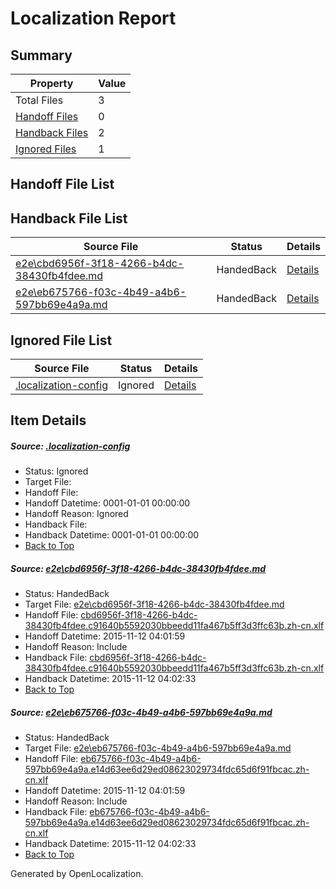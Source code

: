 # <a name='report-top'></a> Localization Report

## Summary
 Property | Value 
 -------- | ----- 
 Total Files | 3
[ Handoff Files ](#handoff-list)| 0
[ Handback Files ](#handback-list)| 2
[ Ignored Files ](#ignored-list)| 1

## <a name='handoff-list'></a> Handoff File List

## <a name='handback-list'></a> Handback File List
 Source File | Status | Details 
 ----------- | ------ | ------- 
 [e2e\cbd6956f-3f18-4266-b4dc-38430fb4fdee.md](https://github.com/OpenLocalizationTest/oltest/blob/5a73b5f5ae089abc0862818d2ff077cb90928d81/e2e/cbd6956f-3f18-4266-b4dc-38430fb4fdee.md) | HandedBack | [Details](#a9ed7499b2a2f65e2fa0c49d649356f2da55871b1)
 [e2e\eb675766-f03c-4b49-a4b6-597bb69e4a9a.md](https://github.com/OpenLocalizationTest/oltest/blob/5a73b5f5ae089abc0862818d2ff077cb90928d81/e2e/eb675766-f03c-4b49-a4b6-597bb69e4a9a.md) | HandedBack | [Details](#4cb126f6b2903f1fd2dbca504a0ebb828a8595c02)

## <a name='ignored-list'></a> Ignored File List
 Source File | Status | Details 
 ----------- | ------ | ------- 
 [.localization-config](https://github.com/OpenLocalizationTest/oltest/blob/5a73b5f5ae089abc0862818d2ff077cb90928d81/.localization-config) | Ignored | [Details](#048a0e657b81f2e30d1cbef1ba533f0de3ca11c40)

## Item Details
##### <a name='048a0e657b81f2e30d1cbef1ba533f0de3ca11c40'></a> Source: [.localization-config](https://github.com/OpenLocalizationTest/oltest/blob/5a73b5f5ae089abc0862818d2ff077cb90928d81/.localization-config)
* Status: Ignored
* Target File: 
* Handoff File: 
* Handoff Datetime: 0001-01-01 00:00:00
* Handoff Reason: Ignored
* Handback File: 
* Handback Datetime: 0001-01-01 00:00:00
* [Back to Top](#report-top)

##### <a name='a9ed7499b2a2f65e2fa0c49d649356f2da55871b1'></a> Source: [e2e\cbd6956f-3f18-4266-b4dc-38430fb4fdee.md](https://github.com/OpenLocalizationTest/oltest/blob/5a73b5f5ae089abc0862818d2ff077cb90928d81/e2e/cbd6956f-3f18-4266-b4dc-38430fb4fdee.md)
* Status: HandedBack
* Target File: [e2e\cbd6956f-3f18-4266-b4dc-38430fb4fdee.md](https://github.com/OpenLocalizationTestOrg/oltest.zh-cn/blob/7bcfbf11ab237f0cf96c703c41b542713dc191db/e2e/cbd6956f-3f18-4266-b4dc-38430fb4fdee.md)
* Handoff File: [cbd6956f-3f18-4266-b4dc-38430fb4fdee.c91640b5592030bbeedd11fa467b5ff3d3ffc63b.zh-cn.xlf](https://github.com/OpenLocalizationTestOrg/olhandoff/blob/2f08487e181b236202be692d829c8c30a6aff0c6/ol-handoff/OpenLocalizationTestOrg/oltest.zh-cn/yanz/cbd6956f-3f18-4266-b4dc-38430fb4fdee.c91640b5592030bbeedd11fa467b5ff3d3ffc63b.zh-cn.xlf)
* Handoff Datetime: 2015-11-12 04:01:59
* Handoff Reason: Include
* Handback File: [cbd6956f-3f18-4266-b4dc-38430fb4fdee.c91640b5592030bbeedd11fa467b5ff3d3ffc63b.zh-cn.xlf](https://github.com/OpenLocalizationTestOrg/olhandback/blob/33162b9920082da9566c1fb83e0104980aec4469/ol-handback/OpenLocalizationTestOrg/oltest.zh-cn/yanz/cbd6956f-3f18-4266-b4dc-38430fb4fdee.c91640b5592030bbeedd11fa467b5ff3d3ffc63b.zh-cn.xlf)
* Handback Datetime: 2015-11-12 04:02:33
* [Back to Top](#report-top)

##### <a name='4cb126f6b2903f1fd2dbca504a0ebb828a8595c02'></a> Source: [e2e\eb675766-f03c-4b49-a4b6-597bb69e4a9a.md](https://github.com/OpenLocalizationTest/oltest/blob/5a73b5f5ae089abc0862818d2ff077cb90928d81/e2e/eb675766-f03c-4b49-a4b6-597bb69e4a9a.md)
* Status: HandedBack
* Target File: [e2e\eb675766-f03c-4b49-a4b6-597bb69e4a9a.md](https://github.com/OpenLocalizationTestOrg/oltest.zh-cn/blob/7bcfbf11ab237f0cf96c703c41b542713dc191db/e2e/eb675766-f03c-4b49-a4b6-597bb69e4a9a.md)
* Handoff File: [eb675766-f03c-4b49-a4b6-597bb69e4a9a.e14d63ee6d29ed08623029734fdc65d6f91fbcac.zh-cn.xlf](https://github.com/OpenLocalizationTestOrg/olhandoff/blob/2f08487e181b236202be692d829c8c30a6aff0c6/ol-handoff/OpenLocalizationTestOrg/oltest.zh-cn/yanz/eb675766-f03c-4b49-a4b6-597bb69e4a9a.e14d63ee6d29ed08623029734fdc65d6f91fbcac.zh-cn.xlf)
* Handoff Datetime: 2015-11-12 04:01:59
* Handoff Reason: Include
* Handback File: [eb675766-f03c-4b49-a4b6-597bb69e4a9a.e14d63ee6d29ed08623029734fdc65d6f91fbcac.zh-cn.xlf](https://github.com/OpenLocalizationTestOrg/olhandback/blob/33162b9920082da9566c1fb83e0104980aec4469/ol-handback/OpenLocalizationTestOrg/oltest.zh-cn/yanz/eb675766-f03c-4b49-a4b6-597bb69e4a9a.e14d63ee6d29ed08623029734fdc65d6f91fbcac.zh-cn.xlf)
* Handback Datetime: 2015-11-12 04:02:33
* [Back to Top](#report-top)


Generated by OpenLocalization.
